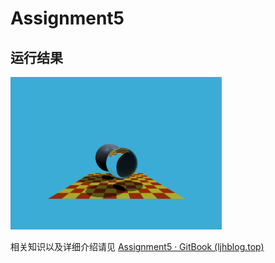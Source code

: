 # Assignment5
## 运行结果

<img src="https://raw.githubusercontent.com/ljhgpp/whatisthis/main/static/QS9W~L7IX%5DKTU0JVQ6L0LTA.png" alt="img" style="zoom:33%;" />



相关知识以及详细介绍请见 [Assignment5 · GitBook (ljhblog.top)](https://www.ljhblog.top/CG/GAMES101/assignment5.html)

